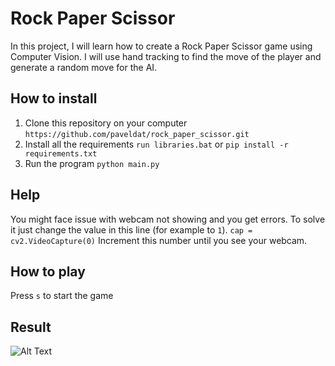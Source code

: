 # Rock Paper Scissor
In this project, I will learn how to create a Rock Paper Scissor game using Computer Vision. I will use hand tracking to find the move of the player and generate a random move for the AI.

## How to install
1. Clone this repository on your computer
`https://github.com/paveldat/rock_paper_scissor.git`
2. Install all the requirements
`run libraries.bat` or
`pip install -r requirements.txt`
3. Run the program
`python main.py`

## Help
You might face issue with webcam not showing and you get errors.
To solve it just change the value in this line (for example to `1`).
`cap = cv2.VideoCapture(0)`
Increment this number until you see your webcam.

## How to play
Press `s` to start the game

## Result
![Alt Text](https://github.com/paveldat/rock_paper_scissor/blob/main/result/result.gif)